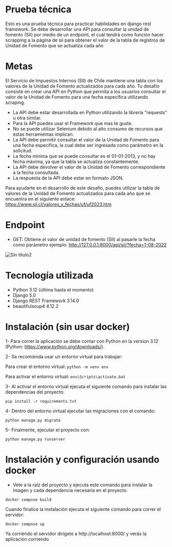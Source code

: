 # Prueba técnica
Esto es una prueba técnica para practicar habilidades en django rest framework.
Se debe desarrollar una API para consultar la unidad de fomento (SII) por medio de un endpoint, el cuál tendrá como función hacer scrapping a la página de sii para obtener el valor de la tabla de registros de Unidad de Fomento que se actualiza cada año

# Metas
El Servicio de Impuestos Internos (SII) de Chile mantiene una tabla con los valores de la Unidad de Fomento actualizados para cada año. Tu desafío consiste en crear una API en Python que permita a los usuarios consultar el valor de la Unidad de Fomento para una fecha específica utilizando scraping.

-	La API debe estar desarrollada en Python utilizando la librería "requests" u otra similar.
-	Para la API puedes usar el Framework que mas te guste.
-	No se puede utilizar Selenium debido al alto consumo de recursos que estas herramientas implican.
-	La API debe permitir consultar el valor de la Unidad de Fomento para una fecha específica, la cual debe ser ingresada como parámetro en la solicitud.
-	La fecha mínima que se puede consultar es el 01-01-2013, y no hay fecha máxima, ya que la tabla se actualiza constantemente.
-	La API debe devolver el valor de la Unidad de Fomento correspondiente a la fecha consultada.
-	La respuesta de la API debe estar en formato JSON.


Para ayudarte en el desarrollo de este desafío, puedes utilizar la tabla de valores de la Unidad de Fomento actualizados para cada año que se encuentra en el siguiente enlace: https://www.sii.cl/valores_y_fechas/uf/uf2023.htm

# Endpoint
-	GET: Obtiene el valor de unidad de fomento (SII) al pasarle la fecha como parámetro ejemplo: http://127.0.0.1:8000/api/sii/?fecha=1-08-2022

![Sin título2](https://github.com/abdiaslabrador/technical_test_2/assets/44957286/6210cb30-d94f-4a83-93e4-5f7df79001b2)


# Tecnología utilizada
- Python 3.12 (última hasta el momento)
- Django 5.0
- Django REST Framework 3.14.0
- beautifulsoup4 4.12.2

# Instalación (sin usar docker)
1- Para correr la aplicación se debe contar con Python en la version 3.12 (Python: https://www.python.org/downloads/).

2- Se recomienda usar un entorno virtual para trabajar:

  Para crear el entorno virtual: ```python -m venv env```

  Para activar el entorno virtual: ```env\Scripts\activate.bat```

3- Al activar el entorno virtual ejecuta el siguiente comando para instalar las dependencias del proyecto:

```pip install -r requirements.txt```


4- Dentro del entorno virtual ejecutar las migraciones con el comando:

```python manage.py migrate```

5- Finalmente, ejecutar el proyecto con:

```python manage.py runserver```

# Instalación y configuración usando docker

- Vete a la raíz del proyecto y ejecuta este comando para instalar la imagen y cada dependencia necesaria en el proyecto:

```docker compose build```

Cuando finalice la instalación ejecuta el siguiente comando para correr el servidor:

```docker compose up```

Ya corriendo el servidor dirígete a http://localhost:8000/ y verás la aplicación corriendo
